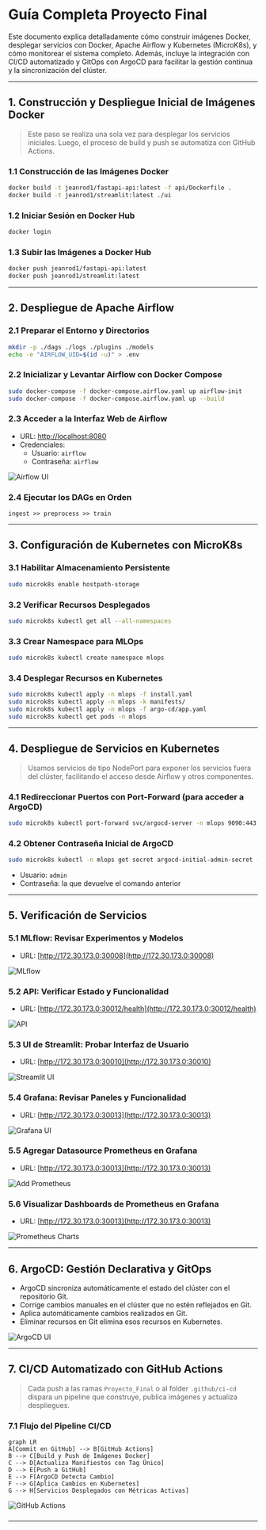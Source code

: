 
# Guía Completa Proyecto Final

Este documento explica detalladamente cómo construir imágenes Docker, desplegar servicios con Docker, Apache Airflow y Kubernetes (MicroK8s), y cómo monitorear el sistema completo. Además, incluye la integración con CI/CD automatizado y GitOps con ArgoCD para facilitar la gestión continua y la sincronización del clúster.

---

## 1. Construcción y Despliegue Inicial de Imágenes Docker

> Este paso se realiza una sola vez para desplegar los servicios iniciales. Luego, el proceso de build y push se automatiza con GitHub Actions.

### 1.1 Construcción de las Imágenes Docker

```bash
docker build -t jeanrod1/fastapi-api:latest -f api/Dockerfile .
docker build -t jeanrod1/streamlit:latest ./ui
```

### 1.2 Iniciar Sesión en Docker Hub

```bash
docker login
```

### 1.3 Subir las Imágenes a Docker Hub

```bash
docker push jeanrod1/fastapi-api:latest
docker push jeanrod1/streamlit:latest
```

---

## 2. Despliegue de Apache Airflow

### 2.1 Preparar el Entorno y Directorios

```bash
mkdir -p ./dags ./logs ./plugins ./models
echo -e "AIRFLOW_UID=$(id -u)" > .env
```

### 2.2 Inicializar y Levantar Airflow con Docker Compose

```bash
sudo docker-compose -f docker-compose.airflow.yaml up airflow-init
sudo docker-compose -f docker-compose.airflow.yaml up --build
```

### 2.3 Acceder a la Interfaz Web de Airflow

- URL: [http://localhost:8080](http://localhost:8080)
- Credenciales:
  - Usuario: `airflow`
  - Contraseña: `airflow`

![Airflow UI](images/airflow.jpeg)

### 2.4 Ejecutar los DAGs en Orden

```text
ingest >> preprocess >> train
```

---

## 3. Configuración de Kubernetes con MicroK8s

### 3.1 Habilitar Almacenamiento Persistente

```bash
sudo microk8s enable hostpath-storage
```

### 3.2 Verificar Recursos Desplegados

```bash
sudo microk8s kubectl get all --all-namespaces
```

### 3.3 Crear Namespace para MLOps

```bash
sudo microk8s kubectl create namespace mlops
```

### 3.4 Desplegar Recursos en Kubernetes

```bash
sudo microk8s kubectl apply -n mlops -f install.yaml
sudo microk8s kubectl apply -n mlops -k manifests/
sudo microk8s kubectl apply -n mlops -f argo-cd/app.yaml
sudo microk8s kubectl get pods -n mlops
```

---

## 4. Despliegue de Servicios en Kubernetes

> Usamos servicios de tipo NodePort para exponer los servicios fuera del clúster, facilitando el acceso desde Airflow y otros componentes.

### 4.1 Redireccionar Puertos con Port-Forward (para acceder a ArgoCD)

```bash
sudo microk8s kubectl port-forward svc/argocd-server -n mlops 9090:443
```

### 4.2 Obtener Contraseña Inicial de ArgoCD

```bash
sudo microk8s kubectl -n mlops get secret argocd-initial-admin-secret -o jsonpath="{.data.password}" | base64 -d; echo
```

- Usuario: `admin`
- Contraseña: la que devuelve el comando anterior

---

## 5. Verificación de Servicios

### 5.1 MLflow: Revisar Experimentos y Modelos

- URL: [http://172.30.173.0:30008](http://172.30.173.0:30008)

![MLflow](images/mlflow.jpeg)

### 5.2 API: Verificar Estado y Funcionalidad

- URL: [http://172.30.173.0:30012/health](http://172.30.173.0:30012/health)

![API](images/api.jpeg)

### 5.3 UI de Streamlit: Probar Interfaz de Usuario

- URL: [http://172.30.173.0:30010](http://172.30.173.0:30010)

![Streamlit UI](images/streamlit.jpeg)

### 5.4 Grafana: Revisar Paneles y Funcionalidad

- URL: [http://172.30.173.0:30013](http://172.30.173.0:30013)

![Grafana UI](images/grafana.jpeg)

### 5.5 Agregar Datasource Prometheus en Grafana

- URL: [http://172.30.173.0:30013](http://172.30.173.0:30013)

![Add Prometheus](images/add-prometheus-grafana.jpeg)

### 5.6 Visualizar Dashboards de Prometheus en Grafana

- URL: [http://172.30.173.0:30013](http://172.30.173.0:30013)

![Prometheus Charts](images/grafana-dashboards.jpeg)

---

## 6. ArgoCD: Gestión Declarativa y GitOps

- ArgoCD sincroniza automáticamente el estado del clúster con el repositorio Git.
- Corrige cambios manuales en el clúster que no estén reflejados en Git.
- Aplica automáticamente cambios realizados en Git.
- Eliminar recursos en Git elimina esos recursos en Kubernetes.

![ArgoCD UI](images/argo.jpeg)

---

## 7. CI/CD Automatizado con GitHub Actions

> Cada push a las ramas `Proyecto_Final` o al folder `.github/ci-cd` dispara un pipeline que construye, publica imágenes y actualiza despliegues.

### 7.1 Flujo del Pipeline CI/CD

```mermaid
graph LR
A[Commit en GitHub] --> B[GitHub Actions]
B --> C[Build y Push de Imágenes Docker]
C --> D[Actualiza Manifiestos con Tag Único]
D --> E[Push a GitHub]
E --> F[ArgoCD Detecta Cambio]
F --> G[Aplica Cambios en Kubernetes]
G --> H[Servicios Desplegados con Métricas Activas]
```
![GitHub Actions](images/github-actions.jpeg)
###
---
